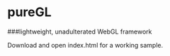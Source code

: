 # pureGL
###lightweight, unadulterated WebGL framework

Download and open index.html for a working sample.